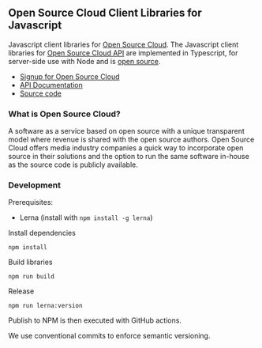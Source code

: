 ## Open Source Cloud Client Libraries for Javascript

Javascript client libraries for [Open Source Cloud](https://www.osaas.io). The Javascript client libraries for [Open Source Cloud API](https://api.osaas.io) are implemented in Typescript, for server-side use with Node and is [open source](https://github.com/Eyevinn/osaas-client-ts).

- [Signup for Open Source Cloud](https://app.osaas.io)
- [API Documentation](https://api.osaas.io)
- [Source code](https://github.com/Eyevinn/osaas-client-ts)

### What is Open Source Cloud?

A software as a service based on open source with a unique transparent model where revenue is shared with the open source authors. Open Source Cloud offers media industry companies a quick way to incorporate open source in their solutions and the option to run the same software in-house as the source code is publicly available.

### Development

Prerequisites:

- Lerna (install with `npm install -g lerna`)

Install dependencies

```
npm install
```

Build libraries

```
npm run build
```

Release

```
npm run lerna:version
```

Publish to NPM is then executed with GitHub actions.

We use conventional commits to enforce semantic versioning.
